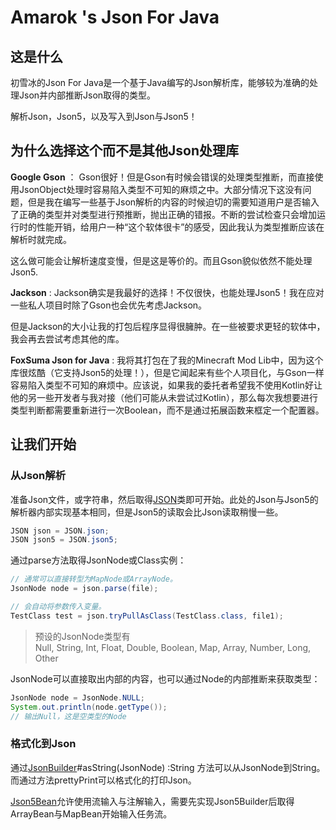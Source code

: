 # Amarok 's Json For Java

## 这是什么
初雪冰的Json For Java是一个基于Java编写的Json解析库，能够较为准确的处理Json并内部推断Json取得的类型。

解析Json，Json5，以及写入到Json与Json5！

## 为什么选择这个而不是其他Json处理库
**Google Gson** ： Gson很好！但是Gson有时候会错误的处理类型推断，而直接使用JsonObject处理时容易陷入类型不可知的麻烦之中。大部分情况下这没有问题，但是我在编写一些基于Json解析的内容的时候迫切的需要知道用户是否输入了正确的类型并对类型进行预推断，抛出正确的错报。不断的尝试检查只会增加运行时的性能开销，给用户一种“这个软体很卡”的感受，因此我认为类型推断应该在解析时就完成。

这么做可能会让解析速度变慢，但是这是等价的。而且Gson貌似依然不能处理Json5.

**Jackson** : Jackson确实是我最好的选择！不仅很快，也能处理Json5！我在应对一些私人项目时除了Gson也会优先考虑Jackson。

但是Jackson的大小让我的打包后程序显得很臃肿。在一些被要求更轻的软体中，我会再去尝试考虑其他的库。

**FoxSuma Json for Java** : 我将其打包在了我的Minecraft Mod Lib中，因为这个库很炫酷（它支持Json5的处理！），但是它闻起来有些个人项目化，与Gson一样容易陷入类型不可知的麻烦中。应该说，如果我的委托者希望我不使用Kotlin好让他的另一些开发者与我对接（他们可能从未尝试过Kotlin），那么每次我想要进行类型判断都需要重新进行一次Boolean，而不是通过拓展函数来框定一个配置器。

## 让我们开始

### 从Json解析

准备Json文件，或字符串，然后取得[JSON](src/main/java/club/someoneice/json/JSON.java)类即可开始。此处的Json与Json5的解析器内部实现基本相同，但是Json5的读取会比Json读取稍慢一些。

```java
JSON json = JSON.json;
JSON json5 = JSON.json5;
```

通过parse方法取得JsonNode或Class实例：
```java
// 通常可以直接转型为MapNode或ArrayNode。
JsonNode node = json.parse(file);

// 会自动将参数传入变量。
TestClass test = json.tryPullAsClass(TestClass.class, file1);
```

> 预设的JsonNode类型有 <br />
> Null, String, Int, Float, Double, Boolean, Map, Array, Number, Long, Other

JsonNode可以直接取出内部的内容，也可以通过Node的内部推断来获取类型：
```java
JsonNode node = JsonNode.NULL;
System.out.println(node.getType());
// 输出Null，这是空类型的Node
```

### 格式化到Json

通过[JsonBuilder](src/main/java/club/someoneice/json/processor/JsonBuilder.java)#asString(JsonNode) :String 方法可以从JsonNode到String。而通过方法prettyPrint可以格式化的打印Json。

[Json5Bean](src/main/java/club/someoneice/json/processor/Json5Builder.java)允许使用流输入与注解输入，需要先实现Json5Builder后取得ArrayBean与MapBean开始输入任务流。
